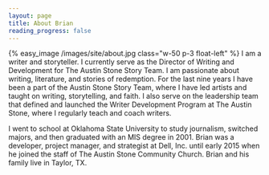 ```yaml
---
layout: page
title: About Brian
reading_progress: false
---
```

{% easy_image /images/site/about.jpg class="w-50 p-3 float-left" %}
I am a writer and storyteller. I currently serve as the Director of Writing and Development for The Austin Stone Story Team. I am passionate about writing, literature, and stories of redemption. For the last nine years I have been a part of the Austin Stone Story Team, where I have led artists and taught on writing, storytelling, and faith. I also serve on the leadership team that defined and launched the Writer Development Program at The Austin Stone, where I regularly teach and coach writers.

I went to school at Oklahoma State University to study journalism, switched majors, and then graduated with an MIS degree in 2001. Brian was a developer, project manager, and strategist at Dell, Inc. until early 2015 when he joined the staff of The Austin Stone Community Church. Brian and his family live in Taylor, TX.
